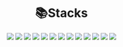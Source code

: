 <div align="center"> 
  
  # 📚Stacks
  
  <div>
    <img src="https://img.shields.io/badge/HTML5-E34F26?style=flat-square&logo=HTML5&logoColor=white"/>
    <img src="https://img.shields.io/badge/CSS3-1572B6?style=flat-square&logo=CSS3&logoColor=white"/>
    <img src="https://img.shields.io/badge/Sass-CC6699?style=flat-square&logo=Sass&logoColor=white"/>
    <img src="https://img.shields.io/badge/JavaScript-F7DF1E?style=flat-square&logo=javascript&logoColor=000"/>
    <img src="https://img.shields.io/badge/Typescript-3178C6?style=flat-square&logo=Typescript&logoColor=white"/>
    <img src="https://img.shields.io/badge/React-61DAFB?style=flat-square&logo=react&logoColor=000">
    <img src="https://img.shields.io/badge/Next.js-000000?style=flat-square&logo=Next.js&logoColor=000">
    <img src="https://img.shields.io/badge/StyledComponents-DB7093?style=flat-square&logo=styledcomponents&logoColor=fff">
    <img src="https://img.shields.io/badge/MUI-007FFF?style=flat-square&logo=MUI&logoColor=fff">
    <img src="https://img.shields.io/badge/Redux-764ABC?style=flat-square&logo=Redux&logoColor=fff">
    <img src="https://img.shields.io/badge/JAVA-007396?style=flat-square&logo=java&logoColor=fff"> 
    <img src="https://img.shields.io/badge/springboot-6DB33F?style=flat-square&logo=springboot&logoColor=white"/>
    <img src="https://img.shields.io/badge/MySQL-4479A1?style=flat-square&logo=MySQL&logoColor=white"/>
  </div>
  
</div>
